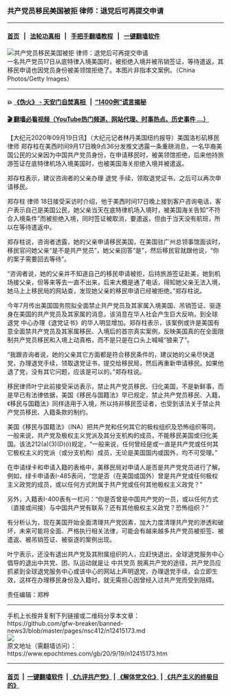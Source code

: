 ### 共产党员移民美国被拒 律师：退党后可再提交申请
------------------------

#### [首页](https://github.com/gfw-breaker/banned-news3/blob/master/README.md) &nbsp;&nbsp;|&nbsp;&nbsp; [法轮功真相](https://github.com/begood0513/basic/blob/master/README.md)  &nbsp;&nbsp;|&nbsp;&nbsp; [手把手翻墙教程](https://github.com/gfw-breaker/guides/wiki)  &nbsp;&nbsp;|&nbsp;&nbsp; [一键翻墙软件](https://github.com/gfw-breaker/nogfw/blob/master/README.md)  



<div><img alt="共产党员移民美国被拒 律师：退党后可再提交申请" class="attachment-djy_600_400 size-djy_600_400 wp-post-image" src="https://i.epochtimes.com/assets/uploads/2020/09/a0cc4a1dd25dab20d5964a1041b7a2bb-600x400.jpg"/>
<div class="caption">
 一名共产党员17日从底特律入境美国时，被拒绝入境并被吊销签证，等待遣返，其移民申请也因党员身份被美领馆拒绝了。本图片非指本文案例。（China Photos/Getty Images）
</div></div><hr/>

#### 💥 [《伪火》 - 天安门自焚真相 ](http://158.247.195.190:10000/videos/blog/weihuo.html)&nbsp; |&nbsp; [“1400例”谎言揭秘  ](http://158.247.195.190:10000/videos/blog/jiexi1400.html)

#### [ 🎬  翻墙必看视频（YouTube热门频道、网站代理、时事热点、历史事件 ...）](https://github.com/gfw-breaker/links/blob/master/banned.md)

<div><p>
 【大纪元2020年09月19日讯】（大纪元记者林丹美国纽约报导）美国洛杉矶移民
 <ok href="https://www.epochtimes.com/gb/tag/%E5%BE%8B%E5%B8%88.html">
  律师
 </ok>
 郑存柱在美西时间9月17日晚9点36分发推文透露一条重磅消息，一名华裔美国公民的父亲因为中国共产党员身份，在申请移民时，被美领馆拒绝，后来他持旅游签证在底特律机场入境美国时，也被美国海关拒绝入境并被遣返。
</p>
<p>
 郑存柱表示，建议咨询者的父亲办理
 <ok href="https://www.epochtimes.com/gb/tag/%E9%80%80%E5%85%9A.html">
  退党
 </ok>
 手续，领取退党证书，之后可以再次申请移民。
</p>
<p>
 郑存柱
 <ok href="https://www.epochtimes.com/gb/tag/%E5%BE%8B%E5%B8%88.html">
  律师
 </ok>
 18日接受采访时介绍，他于美西时间17日晚上接到客户咨询电话，客户表示自己是美国公民，她父亲当天在底特律机场入境时，被美国海关告知“不符合入境条件”而被拒绝入境，同时签证被取消，要遣返，但由于当天没有航班，所以在等待遣返中。
</p>
<p>
 郑存柱说，咨询者透露，她的父亲申请移民美国，在美国驻广州总领事馆面谈时，移民官问她父亲“是不是共产党员”，她父亲回答“是”，然后移民官就跟他说，“你的案子需要回去等待”。
</p>
<p>
 “咨询者说，她的父亲并不知道自己的移民申请被拒，后持旅游签证赴美，她到机场接父亲，但等来等去一直不出来，后来大概是通了电话，得知她父亲无法入境，她马上上移民局的网站查，发现她父亲的移民申请已经被拒绝。”郑存柱说。
</p>
<p>
 今年7月传出美国国务院拟全面禁止共产党员及其家属入境美国、吊销签证、驱逐身在美国的共产党员及其家属的消息，该消息在华人社会产生巨大反响，到全球
 <ok href="https://www.epochtimes.com/gb/tag/%E9%80%80%E5%85%9A.html">
  退党
 </ok>
 中心办理《退党证书》的华人明显增加。郑存柱表示，该案例或许是美国有意全面禁共产党员及其家属移民、入境后的首宗真实案例，反映美国真的在全面限制共产党员移民和入境上动真格，而不是只是在口头上喊喊“狼来了”。
</p>
<p>
 “我跟咨询者说，她的父亲其它方面都是符合移民条件的，建议她的父亲尽快退党，办理退党手续，领取退党证书，提交给移民局，然后再重新申请移民。如果他退了党，没有其它问题，应该是可以的。”郑存柱说。
</p>
<p>
 移民律师叶宁此前接受采访表示，禁止共产党员移民、归化美国，不是新鲜事，而是早已有法律依据，美国《移民与国籍法》早已规定，禁止共产党员移民、入籍，《移民与国籍法》同样适用于入境，所以持非移民签证者，也受到该法关于禁止共产党员移民、入籍条款的制约。
</p>
<p>
 美国《移民与国籍法》（INA）把共产党和任何其它的极权组织及恐怖组织等同，一般来说，共产党及极权主义党派及其分支机构的成员，不能移民美国或归化美国。该法212(a)(3)(D)(i)规定，“一般来说，任何曾经是或一直是共产党或任何其它极权主义的党派（或分支机构）成员，无论是美国国内或国外，均不可受理。”
</p>
<p>
 在申请绿卡和申请入籍的表格中，美移民局对申请人是否是共产党党员进行了解。例如，绿卡申请表I-485表问，“您是否（在美国或国外）曾是共产党或任何极权主义政党的成员，或以任何方式附属于共产党或任何其他极权主义政党？”
</p>
<p>
 另外，入籍表I-400表有一栏问：“你是否曾是中国共产党的一员，或以任何方式（直接或间接）与中国共产党有联系？还有其他极权主义政党？恐怖组织？”
</p>
<p>
 有分析认为，现在美国开始全面清理共产党因素，加大力度清理共产党的渗透和破坏，未来可能将全面、严格执行相关法律，可能会有越来越多共产党员被拒签、被遣返、被吊销签证、被驱逐的案例出现。
</p>
<p>
 叶宁表示，还没有退出共产党及其附属组织的人，应赶快退出，全球退党服务中心倡导的退出中共党、团、队运动就是让
 <ok href="https://www.epochtimes.com/gb/tag/%E4%B8%AD%E5%85%B1%E5%85%9A%E5%91%98.html">
  中共党员
 </ok>
 脱离共产党的途径，共产党员应抓紧到全球退党服务中心或该中心的网站上声明退党，办理退党手续，会立即生效，这样在办理移民身份及入籍时，就无需担心因曾经入过共产党而受到阻碍。
</p>
<p>
 责任编辑：郑桦
</p>
</div>
<hr/>
手机上长按并复制下列链接或二维码分享本文章：<br/>
https://github.com/gfw-breaker/banned-news3/blob/master/pages/nsc412/n12415173.md <br/>
<a href='https://github.com/gfw-breaker/banned-news3/blob/master/pages/nsc412/n12415173.md'><img src='https://github.com/gfw-breaker/banned-news3/blob/master/pages/nsc412/n12415173.md.png'/></a> <br/>
原文地址（需翻墙访问）：https://www.epochtimes.com/gb/20/9/19/n12415173.htm


------------------------
#### [首页](https://github.com/gfw-breaker/banned-news3/blob/master/README.md) &nbsp;|&nbsp; [一键翻墙软件](https://github.com/gfw-breaker/nogfw/blob/master/README.md) &nbsp;| [《九评共产党》](https://github.com/gfw-breaker/9ping.md/blob/master/README.md#九评之一评共产党是什么) | [《解体党文化》](https://github.com/gfw-breaker/jtdwh.md/blob/master/README.md) | [《共产主义的终极目的》](https://github.com/gfw-breaker/gczydzjmd.md/blob/master/README.md)


<img src='http://gfw-breaker.win/banned-news3/pages/nsc412/n12415173.md' width='0px' height='0px'/>